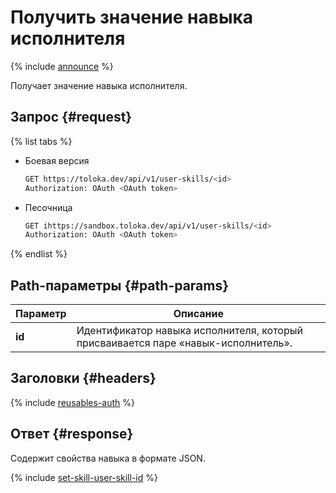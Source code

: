 # Получить значение навыка исполнителя

{% include [announce](../_includes/announce.md) %}

Получает значение навыка исполнителя.

## Запрос {#request}

{% list tabs %}

- Боевая версия

    ```bash
    GET https://toloka.dev/api/v1/user-skills/<id>
    Authorization: OAuth <OAuth token>
    ```

- Песочница

    ```bash
    GET ihttps://sandbox.toloka.dev/api/v1/user-skills/<id>
    Authorization: OAuth <OAuth token>
    ```

{% endlist %}

## Path-параметры {#path-params}

Параметр | Описание
----- | -----
**id** | Идентификатор навыка исполнителя, который присваивается паре «навык-исполнитель».

## Заголовки {#headers}

{% include [reusables-auth](../_includes/reusables/id-reusables/auth.md) %}

## Ответ {#response}

Содержит свойства навыка в формате JSON.

{% include [set-skill-user-skill-id](../_includes/concepts/set-skill/id-set-skill/user-skill-id.md) %}